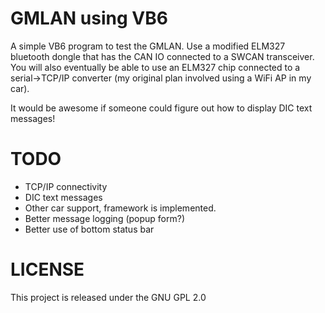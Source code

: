 GMLAN using VB6
===============

A simple VB6 program to test the GMLAN. Use a modified ELM327 bluetooth dongle that has the CAN IO connected to a SWCAN transceiver. You will also eventually be able to use an ELM327 chip connected to a serial->TCP/IP converter (my original plan involved using a WiFi AP in my car).

It would be awesome if someone could figure out how to display DIC text messages!

TODO
====

*   TCP/IP connectivity
*   DIC text messages
*   Other car support, framework is implemented.
*   Better message logging (popup form?)
*   Better use of bottom status bar

LICENSE
=======

This project is released under the GNU GPL 2.0

